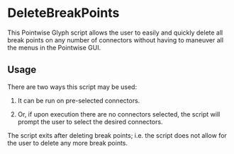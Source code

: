 DeleteBreakPoints
======================

This Pointwise Glyph script allows the user to easily and quickly delete all
break points on any number of connectors without having to maneuver all the
menus in the Pointwise GUI.

Usage
-----

There are two ways this script may be used:

1. It can be run on pre-selected connectors.

2. Or, if upon execution there are no connectors selected, the script will
   prompt the user to select the desired connectors.

The script exits after deleting break points; i.e. the script does not allow
for the user to delete any more break points.
